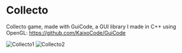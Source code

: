 # Collecto

Collecto game, made with GuiCode, a GUI library I made in C++ using OpenGL: https://github.com/KaixoCode/GuiCode

![Collecto1](https://imgur.com/Hlopltp.png)
![Collecto2](https://imgur.com/Np8mTBE.png)
